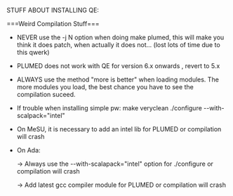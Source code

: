 STUFF ABOUT INSTALLING QE:

===Weird Compilation Stuff===

- NEVER use the -j N option when doing make plumed, this will make you think it does patch, when actually it does not...
(lost lots of time due to this qwerk)

- PLUMED does not work with QE for version 6.x onwards , revert to 5.x 

- ALWAYS use the method "more is better" when loading modules. The more modules you load, the best chance you have to
see the compilation suceed.

- If trouble when installing simple pw:
make veryclean 
./configure --with-scalpack="intel"

- On MeSU, it is necessary to add an intel lib for PLUMED or compilation will crash

- On Ada:

  -> Always use the --with-scalapack="intel" option for ./configure or compilation will crash
  
  -> Add latest gcc compiler module for PLUMED or compilation will crash


